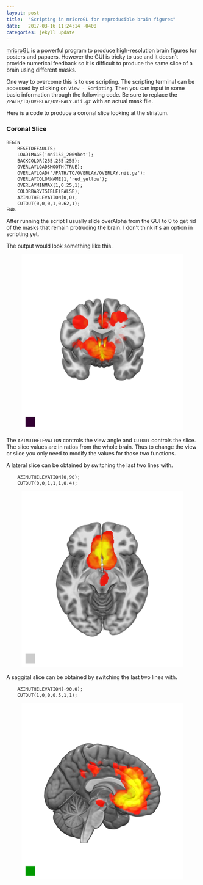 ```yaml
---
layout: post
title:  "Scripting in mricroGL for reproducible brain figures"
date:   2017-03-16 11:24:14 -0400
categories: jekyll update
---
```

[mricroGL](http://www.mccauslandcenter.sc.edu/mricrogl/home) is a powerful program to produce high-resolution brain figures for posters and papaers. However the GUI is tricky to use and it doesn't provide numerical feedback so it is difficult to produce the same slice of a brain using different masks. 

One way to overcome this is to use scripting. The scripting terminal can be accessed by clicking on `View - Scripting`. Then you can input in some basic information through the following code. Be sure to replace the `/PATH/TO/OVERLAY/OVERALY.nii.gz` with an actual mask file. 

Here is a code to produce a coronal slice looking at the striatum. 

### Coronal Slice
```
BEGIN
	RESETDEFAULTS;
	LOADIMAGE('mni152_2009bet');
	BACKCOLOR(255,255,255);
	OVERLAYLOADSMOOTH(TRUE);
	OVERLAYLOAD('/PATH/TO/OVERLAY/OVERLAY.nii.gz');
	OVERLAYCOLORNAME(1,'red_yellow');
	OVERLAYMINMAX(1,0.25,1);
	COLORBARVISIBLE(FALSE);
	AZIMUTHELEVATION(0,0);
	CUTOUT(0,0,0,1,0.62,1);
END.
```
After running the script I usually slide overAlpha from the GUI to 0 to get rid of the masks that remain protruding the brain. I don't think it's an option in scripting yet.

The output would look something like this. 

<figure>
  <img src="/assets/post09/coronal.png" width="500">
</figure>

The `AZIMUTHELEVATION` controls the view angle and `CUTOUT` controls the slice. 
The slice values are in ratios from the whole brain. Thus to change the view or slice you only need to modify the values for those two functions. 

A lateral slice can be obtained by switching the last two lines with. 

```
	AZIMUTHELEVATION(0,90);
	CUTOUT(0,0,1,1,1,0.4);
```
<figure>
  <img src="/assets/post09/lateral.png" width="500">
</figure>


A saggital slice can be obtained by switching the last two lines with. 
```
	AZIMUTHELEVATION(-90,0);
	CUTOUT(1,0,0,0.5,1,1);
```

<figure>
  <img src="/assets/post09/saggital.png" width="500">
</figure>

